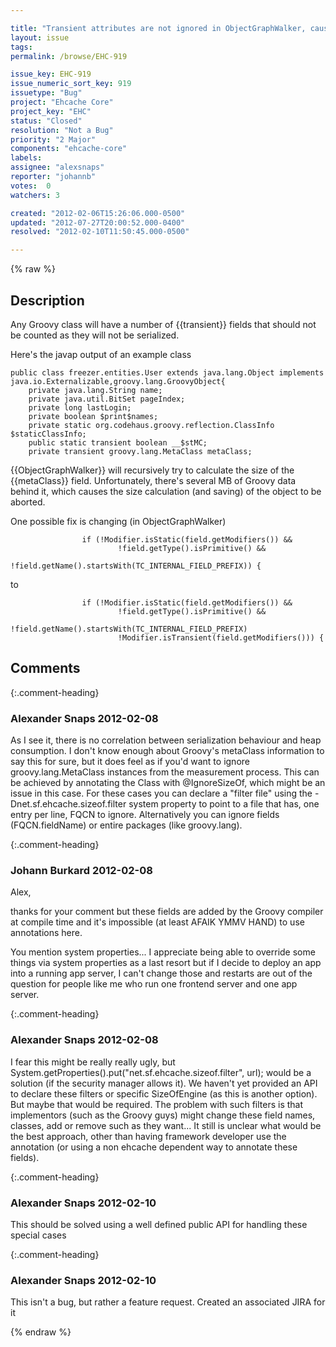 ```yaml
---

title: "Transient attributes are not ignored in ObjectGraphWalker, causing Ehcache to not work with Groovy"
layout: issue
tags: 
permalink: /browse/EHC-919

issue_key: EHC-919
issue_numeric_sort_key: 919
issuetype: "Bug"
project: "Ehcache Core"
project_key: "EHC"
status: "Closed"
resolution: "Not a Bug"
priority: "2 Major"
components: "ehcache-core"
labels: 
assignee: "alexsnaps"
reporter: "johannb"
votes:  0
watchers: 3

created: "2012-02-06T15:26:06.000-0500"
updated: "2012-07-27T20:00:52.000-0400"
resolved: "2012-02-10T11:50:45.000-0500"

---
```




{% raw %}



## Description

<div markdown="1" class="description">

Any Groovy class will have a number of \{\{transient\}\} fields that should not be counted as they will not be serialized.

Here's the javap output of an example class


```
public class freezer.entities.User extends java.lang.Object implements java.io.Externalizable,groovy.lang.GroovyObject{
    private java.lang.String name;
    private java.util.BitSet pageIndex;
    private long lastLogin;
    private boolean $print$names;
    private static org.codehaus.groovy.reflection.ClassInfo $staticClassInfo;
    public static transient boolean __$stMC;
    private transient groovy.lang.MetaClass metaClass;
```


\{\{ObjectGraphWalker\}\} will recursively try to calculate the size of the \{\{metaClass\}\} field. Unfortunately, there's several MB of Groovy data behind it, which causes the size calculation (and saving) of the object to be aborted.

One possible fix is changing (in ObjectGraphWalker)


```
                if (!Modifier.isStatic(field.getModifiers()) &&
                        !field.getType().isPrimitive() &&
                        !field.getName().startsWith(TC_INTERNAL_FIELD_PREFIX)) {
```


to


```
                if (!Modifier.isStatic(field.getModifiers()) &&
                        !field.getType().isPrimitive() &&
                        !field.getName().startsWith(TC_INTERNAL_FIELD_PREFIX)
                        !Modifier.isTransient(field.getModifiers())) {
```


</div>

## Comments


{:.comment-heading}
### **Alexander Snaps** <span class="date">2012-02-08</span>

<div markdown="1" class="comment">

As I see it, there is no correlation between serialization behaviour and heap consumption. 
I don't know enough about Groovy's metaClass information to say this for sure, but it does feel as if you'd want to ignore groovy.lang.MetaClass instances from the measurement process. 
This can be achieved by annotating the Class with @IgnoreSizeOf, which might be an issue in this case. For these cases you can declare a "filter file" using the -Dnet.sf.ehcache.sizeof.filter system property to point to a file that has, one entry per line, FQCN to ignore.
Alternatively you can ignore fields (FQCN.fieldName) or entire packages (like groovy.lang).


</div>


{:.comment-heading}
### **Johann Burkard** <span class="date">2012-02-08</span>

<div markdown="1" class="comment">

Alex,

thanks for your comment but these fields are added by the Groovy compiler at compile time and it's impossible (at least AFAIK YMMV HAND) to use annotations here.

You mention system properties... I appreciate being able to override some things via system properties as a last resort but if I decide to deploy an app into a running app server, I can't change those and restarts are out of the question for people like me who run one frontend server and one app server.

</div>


{:.comment-heading}
### **Alexander Snaps** <span class="date">2012-02-08</span>

<div markdown="1" class="comment">

I fear this might be really really ugly, but System.getProperties().put("net.sf.ehcache.sizeof.filter", url); would be a solution (if the security manager allows it).
We haven't yet provided an API to declare these filters or specific SizeOfEngine (as this is another option). But maybe that would be required. 
The problem with such filters is that implementors (such as the Groovy guys) might change these field names, classes, add or remove such as they want... It still is unclear what would be the best approach, other than having framework developer use the annotation (or using a non ehcache dependent way to annotate these fields).  

</div>


{:.comment-heading}
### **Alexander Snaps** <span class="date">2012-02-10</span>

<div markdown="1" class="comment">

This should be solved using a well defined public API for handling these special cases

</div>


{:.comment-heading}
### **Alexander Snaps** <span class="date">2012-02-10</span>

<div markdown="1" class="comment">

This isn't a bug, but rather a feature request. Created an associated JIRA for it

</div>



{% endraw %}
